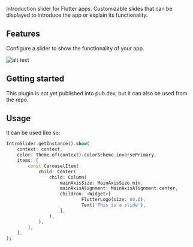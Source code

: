 
Introduction slider for Flutter apps.
Customizable slides that can be displayed to introduce the app or explain its functionality.

## Features

Configure a slider to show the functionality of your app.

![alt text](http://puigtowers.com/plugins/flutter/intro_slider)

## Getting started

This plugin is not yet published into pub.dev, but it can also be used from the repo.

## Usage

It can be used like so:

```dart
IntroSlider.getInstance().show(
    context: context,
    color: Theme.of(context).colorScheme.inversePrimary,
    items: [
        const CarouselItem(
            child: Center(
                child: Column(
                    mainAxisSize: MainAxisSize.min,
                    mainAxisAlignment: MainAxisAlignment.center,
                    children: <Widget>[
                            FlutterLogo(size: 80.0),
                            Text('This is a slide'),
                    ],
                ),
            ),
        ),
    ],
);
```